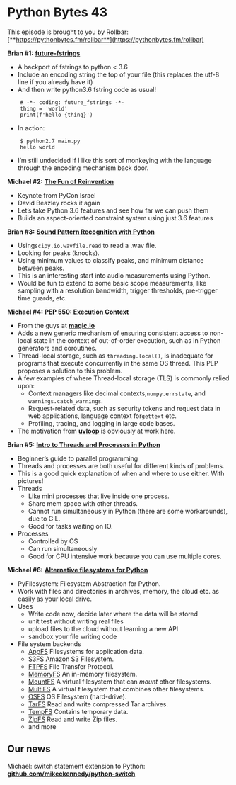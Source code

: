 # Python Bytes 43
This episode is brought to you by Rollbar: [**https://pythonbytes.fm/rollbar**](https://pythonbytes.fm/rollbar)

**Brian #1:** [**future-fstrings**](https://github.com/asottile/future-fstrings)

- A backport of fstrings to python < 3.6
- Include an encoding string the top of your file (this replaces the utf-8 line if you already have it)
- And then write python3.6 fstring code as usual!
```
    # -*- coding: future_fstrings -*-
    thing = 'world'
    print(f'hello {thing}')
```
- In action:
```
    $ python2.7 main.py
    hello world
```

- I’m still undecided if I like this sort of monkeying with the language through the encoding mechanism back door. 

**Michael #2:** [**The Fun of Reinvention**](https://www.youtube.com/watch?v=js_0wjzuMfc)

- Keynote from PyCon Israel
- David Beazley rocks it again
- Let’s take Python 3.6 features and see how far we can push them
- Builds an aspect-oriented constraint system using just 3.6 features

**Brian #3:** [**Sound Pattern Recognition with Python**](https://medium.com/@almeidneto/sound-pattern-recognition-with-python-9aff69edce5d)

- Using`scipy.io.wavfile.read` to read a .wav file.
- Looking for peaks (knocks).
- Using minimum values to classify peaks, and minimum distance between peaks.
- This is an interesting start into audio measurements using Python.
- Would be fun to extend to some basic scope measurements, like sampling with a resolution bandwidth, trigger thresholds, pre-trigger time guards, etc.

**Michael #4:** [**PEP 550: Execution Context**](https://www.python.org/dev/peps/pep-0550/)

- From the guys at [**magic.io**](http://magic.io)
- Adds a new generic mechanism of ensuring consistent access to non-local state in the context of out-of-order execution, such as in Python generators and coroutines.
- Thread-local storage, such as `threading.local()`, is inadequate for programs that execute concurrently in the same OS thread. This PEP proposes a solution to this problem.
- A few examples of where Thread-local storage (TLS) is commonly relied upon:
  - Context managers like decimal contexts,`numpy.errstate`, and `warnings.catch_warnings`.
  - Request-related data, such as security tokens and request data in web applications, language context for`gettext` etc.
  - Profiling, tracing, and logging in large code bases.
- The motivation from [**uvloop**](https://github.com/magicstack/uvloop) is obviously at work here.

**Brian #5:** [**Intro to Threads and Processes in Python**](https://medium.com/@bfortuner/python-multithreading-vs-multiprocessing-73072ce5600b)

- Beginner’s guide to parallel programming
- Threads and processes are both useful for different kinds of problems.
- This is a good quick explanation of when and where to use either. With pictures!
- Threads
  - Like mini processes that live inside one process.
  - Share mem space with other threads.
  - Cannot run simultaneously in Python (there are some workarounds), due to GIL.
  - Good for tasks waiting on IO.
- Processes
  - Controlled by OS
  - Can run simultaneously
  - Good for CPU intensive work because you can use multiple cores.

**Michael #6:** [**Alternative filesystems for Python**](https://www.pyfilesystem.org/)

-  PyFilesystem: Filesystem Abstraction for Python. 
- Work with files and directories in archives, memory, the cloud etc. as easily as your local drive.
- Uses
  - Write code now, decide later where the data will be stored
  - unit test without writing real files
  - upload files to the cloud without learning a new API
  - sandbox your file writing code
- File system backends
  - [AppFS](https://www.pyfilesystem.org/page/appfs/) Filesystems for application data.
  - [S3FS](https://www.pyfilesystem.org/page/s3fs/) Amazon S3 Filesystem.
  - [FTPFS](https://www.pyfilesystem.org/page/ftpfs/) File Transfer Protocol.
  - [MemoryFS](https://www.pyfilesystem.org/page/memoryfs/) An in-memory filesystem.
  - [MountFS](https://www.pyfilesystem.org/page/mountfs/) A virtual filesystem that can *mount* other filesystems.
  - [MultiFS](https://www.pyfilesystem.org/page/multifs/) A virtual filesystem that combines other filesystems.
  - [OSFS](https://www.pyfilesystem.org/page/osfs/) OS Filesystem (hard-drive).
  - [TarFS](https://www.pyfilesystem.org/page/tarfs/) Read and write compressed Tar archives.
  - [TempFS](https://www.pyfilesystem.org/page/tempfs/) Contains temporary data.
  - [ZipFS](https://www.pyfilesystem.org/page/zipfs/) Read and write Zip files.
  - and more


## Our news

Michael: switch statement extension to Python: [**github.com/mikeckennedy/python-switch**](https://github.com/mikeckennedy/python-switch)

